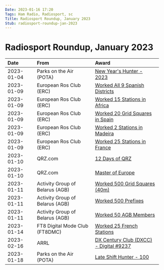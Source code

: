 ```yaml
---
Date: 2023-01-16 17:20
Tags: Ham Radio, Radiosport, sc
Title: Radiosport Roundup, January 2023
Stub: radiosport-roundup-jan-2023
---
```


# Radiosport Roundup, January 2023

|Date|From|Award|
|:-|:-|:-|
|2023-01-04|Parks on the Air (POTA)|[New Year's Hunter - 2023](https://mihobu.github.io/mihobu.omg.lol/weblog/2023/01/radiosport-roundup-january-2023/pota-new-years-hunter.png)|
|2023-01-09|European Ros Club (ERC)|[Worked All 9 Spanish Districts](https://mihobu.github.io/mihobu.omg.lol/weblog/2023/01/radiosport-roundup-january-2023/W8MHB-DEA-DEA_ERC.jpg)|
|2023-01-09|European Ros Club (ERC)|[Worked 15 Stations in Africa](https://mihobu.github.io/mihobu.omg.lol/weblog/2023/01/radiosport-roundup-january-2023/W8MHB-DIAF-15_ERC.jpg)|
|2023-01-09|European Ros Club (ERC)|[Worked 20 Grid Squares in Spain](https://mihobu.github.io/mihobu.omg.lol/weblog/2023/01/radiosport-roundup-january-2023/W8MHB-GRIDEA-20_ERC.jpg)|
|2023-01-09|European Ros Club (ERC)|[Worked 2 Stations in Madeira](https://mihobu.github.io/mihobu.omg.lol/weblog/2023/01/radiosport-roundup-january-2023/W8MHB-WDCT3-2_ERC.jpg)|
|2023-01-09|European Ros Club (ERC)|[Worked 25 Stations in France](https://mihobu.github.io/mihobu.omg.lol/weblog/2023/01/radiosport-roundup-january-2023/W8MHB-WDFR-25_ERC.jpg)|
|2023-01-10|QRZ.com|[12 Days of QRZ](https://mihobu.github.io/mihobu.omg.lol/weblog/2023/01/radiosport-roundup-january-2023/W8MHB-QRZ-12DAYS2022.png)|
|2023-01-10|QRZ.com|[Master of Europe](https://mihobu.github.io/mihobu.omg.lol/weblog/2023/01/radiosport-roundup-january-2023/W8MHB-QRZ-MEU.png)|
|2023-01-11|Activity Group of Belarus (AGB)|[Worked 500 Grid Squares (40m)](https://mihobu.github.io/mihobu.omg.lol/weblog/2023/01/radiosport-roundup-january-2023/W8MHB-Locators_40M-500_AGB.jpg)|
|2023-01-11|Activity Group of Belarus (AGB)|[Worked 500 Prefixes](https://mihobu.github.io/mihobu.omg.lol/weblog/2023/01/radiosport-roundup-january-2023/W8MHB-Prefixes_BASIC-500_AGB.jpg)|
|2023-01-11|Activity Group of Belarus (AGB)|[Worked 50 AGB Members](https://mihobu.github.io/mihobu.omg.lol/weblog/2023/01/radiosport-roundup-january-2023/W8MHB-WAGBM-50_AGB.jpg)|
|2023-01-14|FT8 Digital Mode Club (FT8DMC)|[Worked 25 French Stations](https://mihobu.github.io/mihobu.omg.lol/weblog/2023/01/radiosport-roundup-january-2023/W8MHB-WFSA-II_FT8DMC.jpg)|
|2023-02-16|ARRL|[DX Century Club (DXCC) - Digital #9237](https://mihobu.github.io/mihobu.omg.lol/weblog/2023/01/radiosport-roundup-january-2023/arrl-dxcc.jpg)|
|2023-01-18|Parks on the Air (POTA)|[Late Shift Hunter - 100](https://mihobu.github.io/mihobu.omg.lol/weblog/2023/01/radiosport-roundup-january-2023/pota-late-shift-hunter.png)|

